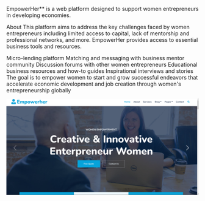 EmpowerHer** is a web platform designed to support women entrepreneurs in developing economies.

About This platform aims to address the key challenges faced by women entrepreneurs including limited access to capital, lack of mentorship and professional networks, and more. EmpowerHer provides access to essential business tools and resources.


Micro-lending platform Matching and messaging with business mentor community Discussion forums with other women entrepreneurs Educational business resources and how-to guides Inspirational interviews and stories The goal is to empower women to start and grow successful endeavors that accelerate economic development and job creation through women's entrepreneurship globally


![Image in Directory](/EmpowerHer/EmpowerHer/Read%20me/Screenshot%202023-12-02%20172920.png)